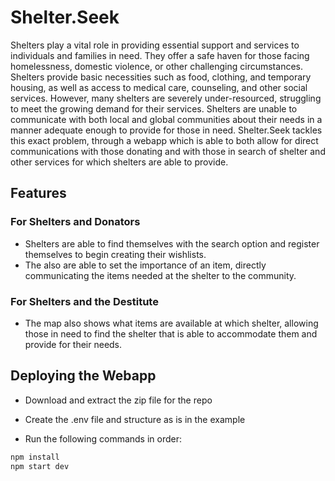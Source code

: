 # Shelter.Seek

Shelters play a vital role in providing essential support and services to individuals and families in need. They offer a safe haven for those facing homelessness, domestic violence, or other challenging circumstances. Shelters provide basic necessities such as food, clothing, and temporary housing, as well as access to medical care, counseling, and other social services. However, many shelters are severely under-resourced, struggling to meet the growing demand for their services. Shelters are unable to communicate with both local and global communities about their needs in a manner adequate enough to provide for those in need. Shelter.Seek tackles this exact problem, through a webapp which is able to both allow for direct communications with those donating and with those in search of shelter and other services for which shelters are able to provide. 

## Features
### For Shelters and Donators
- Shelters are able to find themselves with the search option and register themselves to begin creating their wishlists. 
- The also are able to set the importance of an item, directly communicating the items needed at the shelter to the community.
### For Shelters and the Destitute 
- The map also shows what items are available at which shelter, allowing those in need to find the shelter that is able to accommodate them and provide for their needs.


## Deploying the Webapp

- Download and extract the zip file for the repo

- Create the .env file and structure as is in the example

- Run the following commands in order:
```bash
npm install
npm start dev
```
 